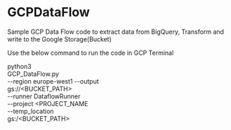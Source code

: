 # GCPDataFlow
Sample GCP Data Flow code to extract data from BigQuery, Transform and write to the Google Storage(Bucket)

Use the below command to run the code in GCP Terminal

python3 \
GCP_DataFlow.py \
--region europe-west1 --output \
gs://<BUCKET_PATH> \
--runner DataflowRunner \
--project <PROJECT_NAME \
--temp_location \
gs:/<BUCKET_PATH>
